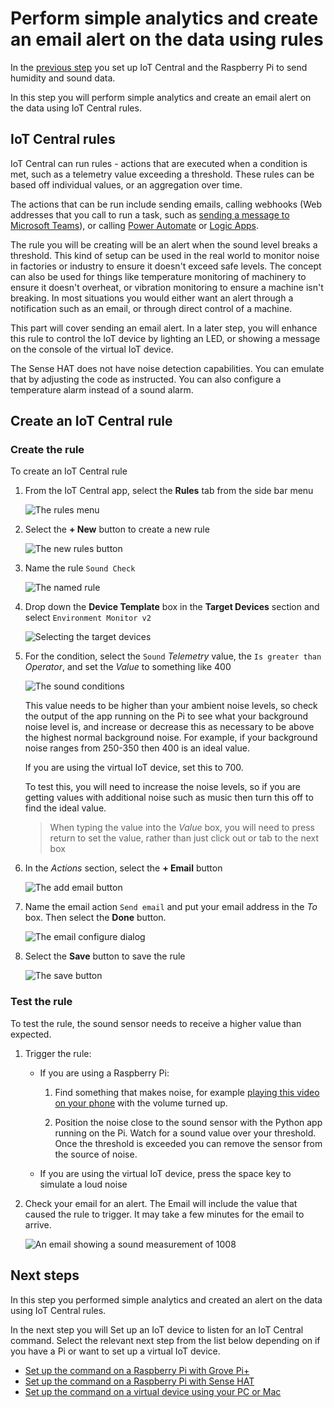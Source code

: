 # Perform simple analytics and create an email alert on the data using rules

In the [previous step](./set-up-humidity-sound.md) you set up IoT Central and the Raspberry Pi to send humidity and sound data.

In this step you will perform simple analytics and create an email alert on the data using IoT Central rules.

## IoT Central rules

IoT Central can run rules - actions that are executed when a condition is met, such as a telemetry value exceeding a threshold. These rules can be based off individual values, or an aggregation over time.

The actions that can be run include sending emails, calling webhooks (Web addresses that you call to run a task, such as [sending a message to Microsoft Teams](https://docs.microsoft.com/microsoftteams/platform/webhooks-and-connectors/what-are-webhooks-and-connectors?WT.mc_id=academic-7372-jabenn)), or calling [Power Automate](https://flow.microsoft.com/?WT.mc_id=academic-7372-jabenn) or [Logic Apps](https://azure.microsoft.com/services/logic-apps/?WT.mc_id=academic-7372-jabenn).

The rule you will be creating will be an alert when the sound level breaks a threshold. This kind of setup can be used in the real world to monitor noise in factories or industry to ensure it doesn't exceed safe levels. The concept can also be used for things like temperature monitoring of machinery to ensure it doesn't overheat, or vibration monitoring to ensure a machine isn't breaking. In most situations you would either want an alert through a notification such as an email, or through direct control of a machine.

This part will cover sending an email alert. In a later step, you will enhance this rule to control the IoT device by lighting an LED, or showing a message on the console of the virtual IoT device.

The Sense HAT does not have noise detection capabilities. You can emulate that by adjusting the code as instructed.
You can also configure a temperature alarm instead of a sound alarm.

## Create an IoT Central rule

### Create the rule

To create an IoT Central rule

1. From the IoT Central app, select the **Rules** tab from the side bar menu

    ![The rules menu](../../../images/iot-central-menu-rules.png)

1. Select the **+ New** button to create a new rule

    ![The new rules button](../images/iot-central-rules-new-rule-button.png)

1. Name the rule `Sound Check`

    ![The named rule](../images/iot-central-rules-name-rule.png)

1. Drop down the **Device Template** box in the **Target Devices** section and select `Environment Monitor v2`

    ![Selecting the target devices](../images/iot-central-rules-select-rule-target-devices-v2.png)

1. For the condition, select the `Sound` *Telemetry* value, the `Is greater than` *Operator*, and set the *Value* to something like 400

    ![The sound conditions](../images/iot-central-rules-set-rule-conditions-sound.png)

    This value needs to be higher than your ambient noise levels, so check the output of the app running on the Pi to see what your background noise level is, and increase or decrease this as necessary to be above the highest normal background noise. For example, if your background noise ranges from 250-350 then 400 is an ideal value.

    If you are using the virtual IoT device, set this to 700.

    To test this, you will need to increase the noise levels, so if you are getting values with additional noise such as music then turn this off to find the ideal value.

    > When typing the value into the *Value* box, you will need to press return to set the value, rather than just click out or tab to the next box

1. In the *Actions* section, select the **+ Email** button

    ![The add email button](../images/iot-central-rules-rule-actions-add-email-button.png)

1. Name the email action `Send email` and put your email address in the *To* box. Then select the **Done** button.

    ![The email configure dialog](../images/iot-central-rules-rule-actions-email-dialog.png)

1. Select the **Save** button to save the rule

    ![The save button](../images/iot-central-rules-save-rule-button.png)

### Test the rule

To test the rule, the sound sensor needs to receive a higher value than expected.

1. Trigger the rule:

    * If you are using a Raspberry Pi:

        1. Find something that makes noise, for example [playing this video on your phone](https://youtu.be/dQw4w9WgXcQ) with the volume turned up.

        1. Position the noise close to the sound sensor with the Python app running on the Pi. Watch for a sound value over your threshold. Once the threshold is exceeded you can remove the sensor from the source of noise.

    * If you are using the virtual IoT device, press the space key to simulate a loud noise

1. Check your email for an alert. The Email will include the value that caused the rule to trigger. It may take a few minutes for the email to arrive.

    ![An email showing a sound measurement of 1008](../images/email-sound-check-rule-breach.jpg)

## Next steps

In this step you performed simple analytics and created an alert on the data using IoT Central rules.

In the next step you will Set up an IoT device to listen for an IoT Central command. Select the relevant next step from the list below depending on if you have a Pi or want to set up a virtual IoT device.

* [Set up the command on a Raspberry Pi with Grove Pi+](./rules-pi-led.md)
* [Set up the command on a Raspberry Pi with Sense HAT](./rules-pi-led-sensehat.md)
* [Set up the command on a virtual device using your PC or Mac](./rules-virtual-led.md)
